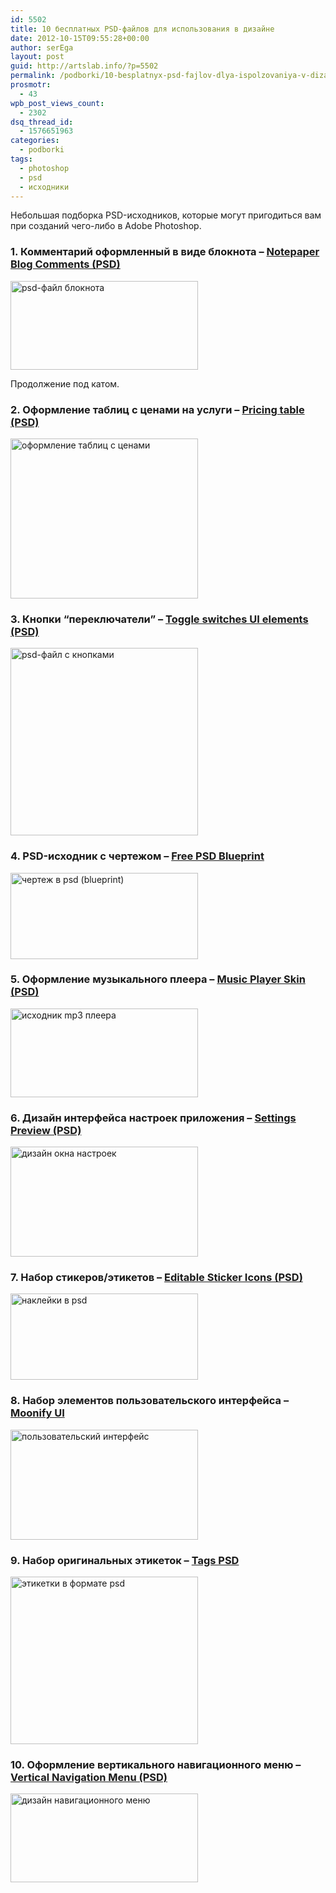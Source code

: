 ```yaml
---
id: 5502
title: 10 бесплатных PSD-файлов для использования в дизайне
date: 2012-10-15T09:55:28+00:00
author: serEga
layout: post
guid: http://artslab.info/?p=5502
permalink: /podborki/10-besplatnyx-psd-fajlov-dlya-ispolzovaniya-v-dizajne/
prosmotr:
  - 43
wpb_post_views_count:
  - 2302
dsq_thread_id:
  - 1576651963
categories:
  - podborki
tags:
  - photoshop
  - psd
  - исходники
---
```

Небольшая подборка PSD-исходников, которые могут пригодиться вам при созданий чего-либо в Adobe Photoshop.

### 1. Комментарий оформленный в виде блокнота &#8211; [Notepaper Blog Comments (PSD)](http://www.premiumpixels.com/freebies/notepaper-blog-comments-psd/)

[<img src="{{site.img_cdn}}/bloknot_psd-300x142.jpg" alt="psd-файл блокнота" title="bloknot_psd" width="300" height="142" class="aligncenter size-medium wp-image-5505" srcset="{{site.img_cdn}}/bloknot_psd-300x142.jpg 300w, {{site.img_cdn}}/bloknot_psd.jpeg 735w" sizes="(max-width: 300px) 100vw, 300px" />]({{site.img_cdn}}/bloknot_psd.jpeg)

Продолжение под катом.

### 2. Оформление таблиц с ценами на услуги &#8211; [Pricing table (PSD)](http://www.premiumpixels.com/freebies/notepaper-blog-comments-psd/)

[<img src="{{site.img_cdn}}/tablici_s_cenami-300x256.jpg" alt="оформление таблиц с ценами" title="tablici_s_cenami" width="300" height="256" class="aligncenter size-medium wp-image-5512" srcset="{{site.img_cdn}}/tablici_s_cenami-300x256.jpg 300w, {{site.img_cdn}}/tablici_s_cenami.jpeg 600w" sizes="(max-width: 300px) 100vw, 300px" />]({{site.img_cdn}}/tablici_s_cenami.jpeg)

<!--more-->

### 3. Кнопки &#8220;переключатели&#8221; &#8211; [Toggle switches UI elements (PSD)](http://www.graphicsfuel.com/2012/10/toggle-switches-ui-elements-psd/)

[<img src="{{site.img_cdn}}/knopki_perekluchateli_psd-300x300.jpg" alt="psd-файл с кнопками" title="knopki_perekluchateli_psd" width="300" height="300" class="aligncenter size-medium wp-image-5508" srcset="{{site.img_cdn}}/knopki_perekluchateli_psd-300x300.jpg 300w, {{site.img_cdn}}/knopki_perekluchateli_psd-100x100.jpg 100w, {{site.img_cdn}}/knopki_perekluchateli_psd.jpeg 600w" sizes="(max-width: 300px) 100vw, 300px" />]({{site.img_cdn}}/knopki_perekluchateli_psd.jpeg)

### 4. PSD-исходник с чертежом &#8211; [Free PSD Blueprint](http://freepsdfiles.net/graphics/free-psd-blueprint/)

[<img src="{{site.img_cdn}}/chertezh_blueprint_psd-300x138.jpg" alt="чертеж в psd (blueprint)" title="chertezh_blueprint_psd" width="300" height="138" class="aligncenter size-medium wp-image-5506" srcset="{{site.img_cdn}}/chertezh_blueprint_psd-300x138.jpg 300w, {{site.img_cdn}}/chertezh_blueprint_psd.jpeg 594w" sizes="(max-width: 300px) 100vw, 300px" />]({{site.img_cdn}}/chertezh_blueprint_psd.jpeg)

### 5. Оформление музыкального плеера &#8211; [Music Player Skin (PSD)](http://www.premiumpixels.com/freebies/music-player-skin-psd/)

[<img src="{{site.img_cdn}}/muzikalnii_player_psd-300x142.jpg" alt="исходник mp3 плеера" title="muzikalnii_player_psd" width="300" height="142" class="aligncenter size-medium wp-image-5514" />]({{site.img_cdn}}/muzikalnii_player_psd.jpeg)

### 6. Дизайн интерфейса настроек приложения &#8211; [Settings Preview (PSD)](http://365psd.com/day/3-120/)

[<img src="{{site.img_cdn}}/settings_preview_psd-300x176.png" alt="дизайн окна настроек" title="settings_preview_psd" width="300" height="176" class="aligncenter size-medium wp-image-5511" srcset="{{site.img_cdn}}/settings_preview_psd-300x176.png 300w, {{site.img_cdn}}/settings_preview_psd.png 680w" sizes="(max-width: 300px) 100vw, 300px" />]({{site.img_cdn}}/settings_preview_psd.png)

### 7. Набор стикеров/этикетов &#8211; [Editable Sticker Icons (PSD)](http://freepsdfiles.net/graphics/9-editable-sticker-icons/)

[<img src="{{site.img_cdn}}/etiketki_stickeri_psd-300x138.jpg" alt="наклейки в psd" title="etiketki_stickeri_psd" width="300" height="138" class="aligncenter size-medium wp-image-5507" srcset="{{site.img_cdn}}/etiketki_stickeri_psd-300x138.jpg 300w, {{site.img_cdn}}/etiketki_stickeri_psd.jpeg 594w" sizes="(max-width: 300px) 100vw, 300px" />]({{site.img_cdn}}/etiketki_stickeri_psd.jpeg)

### 8. Набор элементов пользовательского интерфейса &#8211; [Moonify UI](http://365psd.com/day/2-63/)

[<img src="{{site.img_cdn}}/moonify_interface_design_psd-300x176.jpg" alt="пользовательский интерфейс" title="moonify_interface_design_psd" width="300" height="176" class="aligncenter size-medium wp-image-5510" srcset="{{site.img_cdn}}/moonify_interface_design_psd-300x176.jpg 300w, {{site.img_cdn}}/moonify_interface_design_psd.jpeg 680w" sizes="(max-width: 300px) 100vw, 300px" />]({{site.img_cdn}}/moonify_interface_design_psd.jpeg)

### 9. Набор оригинальных этикеток &#8211; [Tags PSD](http://www.inventlayout.com/post/tags-psd-132.aspx)

[<img src="{{site.img_cdn}}/tags_etiketki_psd-300x268.jpg" alt="этикетки в формате psd" title="tags_etiketki_psd" width="300" height="268" class="aligncenter size-medium wp-image-5513" srcset="{{site.img_cdn}}/tags_etiketki_psd-300x268.jpg 300w, {{site.img_cdn}}/tags_etiketki_psd.jpeg 580w" sizes="(max-width: 300px) 100vw, 300px" />]({{site.img_cdn}}/tags_etiketki_psd.jpeg)

### 10. Оформление вертикального навигационного меню &#8211; [Vertical Navigation Menu (PSD)](http://www.premiumpixels.com/freebies/vertical-navigation-menu-psd/)

[<img src="{{site.img_cdn}}/menu_navigacii_psd-300x142.jpg" alt="дизайн навигационного меню" title="menu_navigacii_psd" width="300" height="142" class="aligncenter size-medium wp-image-5509" srcset="{{site.img_cdn}}/menu_navigacii_psd-300x142.jpg 300w, {{site.img_cdn}}/menu_navigacii_psd.jpeg 735w" sizes="(max-width: 300px) 100vw, 300px" />]({{site.img_cdn}}/menu_navigacii_psd.jpeg)